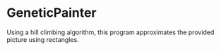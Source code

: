 # GeneticPainter
Using a hill climbing algorithm, this program approximates the provided picture using rectangles.

